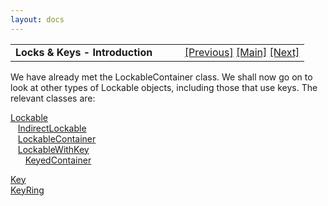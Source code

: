 ```yaml
---
layout: docs
---
```

<table width="100%" data-border="0" data-cellspacing="0"
data-cellpadding="3" data-bgcolor="#C0C0C0">
<colgroup>
<col style="width: 50%" />
<col style="width: 50%" />
</colgroup>
<tbody>
<tr>
<td style="text-align: left;"><strong>Locks &amp; Keys -
Introduction<br />
</strong></td>
<td style="text-align: right;"><a
href="bagofaffinity.html">[Previous]</a> <a
href="generalintroduction.html">[Main]</a> <a
href="lockable.html">[Next]</a></td>
</tr>
</tbody>
</table>

  
We have already met the LockableContainer class. We shall now go on to
look at other types of Lockable objects, including those that use keys.
The relevant classes are:  
  
[Lockable](lockable.html)  
   [IndirectLockable](indirectlockable.html)  
   [LockableContainer](lockablecontainer.html)  
   [LockableWithKey](lockablewithkey.html)  
      [KeyedContainer](keyedcontainer.html)  
  
[Key](keyedcontainer.html)  
[KeyRing](keyring.html)  
  
  
